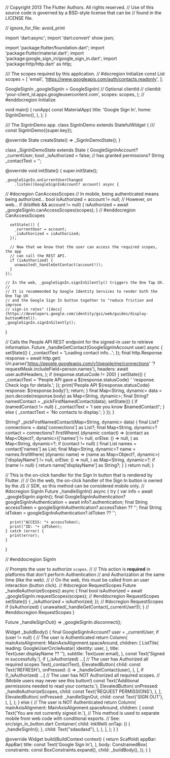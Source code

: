// Copyright 2013 The Flutter Authors. All rights reserved.
// Use of this source code is governed by a BSD-style license that can be
// found in the LICENSE file.

// ignore_for_file: avoid_print

import 'dart:async';
import 'dart:convert' show json;

import 'package:flutter/foundation.dart';
import 'package:flutter/material.dart';
import 'package:google_sign_in/google_sign_in.dart';
import 'package:http/http.dart' as http;

/// The scopes required by this application.
// #docregion Initialize
const List<String> scopes = <String>[
'email',
'https://www.googleapis.com/auth/contacts.readonly',
];

GoogleSignIn _googleSignIn = GoogleSignIn(
// Optional clientId
// clientId: 'your-client_id.apps.googleusercontent.com',
scopes: scopes,
);
// #enddocregion Initialize

void main() {
runApp(
const MaterialApp(
title: 'Google Sign In',
home: SignInDemo(),
),
);
}

/// The SignInDemo app.
class SignInDemo extends StatefulWidget {
///
const SignInDemo({super.key});

@override
State createState() => _SignInDemoState();
}

class _SignInDemoState extends State<SignInDemo> {
GoogleSignInAccount? _currentUser;
bool _isAuthorized = false; // has granted permissions?
String _contactText = '';

@override
void initState() {
super.initState();

    _googleSignIn.onCurrentUserChanged
        .listen((GoogleSignInAccount? account) async {
// #docregion CanAccessScopes
// In mobile, being authenticated means being authorized...
bool isAuthorized = account != null;
// However, on web...
if (kIsWeb && account != null) {
isAuthorized = await _googleSignIn.canAccessScopes(scopes);
}
// #enddocregion CanAccessScopes

      setState(() {
        _currentUser = account;
        _isAuthorized = isAuthorized;
      });

      // Now that we know that the user can access the required scopes, the app
      // can call the REST API.
      if (isAuthorized) {
        unawaited(_handleGetContact(account!));
      }
    });

    // In the web, _googleSignIn.signInSilently() triggers the One Tap UX.
    //
    // It is recommended by Google Identity Services to render both the One Tap UX
    // and the Google Sign In button together to "reduce friction and improve
    // sign-in rates" ([docs](https://developers.google.com/identity/gsi/web/guides/display-button#html)).
    _googleSignIn.signInSilently();
}

// Calls the People API REST endpoint for the signed-in user to retrieve information.
Future<void> _handleGetContact(GoogleSignInAccount user) async {
setState(() {
_contactText = 'Loading contact info...';
});
final http.Response response = await http.get(
Uri.parse('https://people.googleapis.com/v1/people/me/connections'
'?requestMask.includeField=person.names'),
headers: await user.authHeaders,
);
if (response.statusCode != 200) {
setState(() {
_contactText = 'People API gave a ${response.statusCode} '
'response. Check logs for details.';
});
print('People API ${response.statusCode} response: ${response.body}');
return;
}
final Map<String, dynamic> data =
json.decode(response.body) as Map<String, dynamic>;
final String? namedContact = _pickFirstNamedContact(data);
setState(() {
if (namedContact != null) {
_contactText = 'I see you know $namedContact!';
} else {
_contactText = 'No contacts to display.';
}
});
}

String? _pickFirstNamedContact(Map<String, dynamic> data) {
final List<dynamic>? connections = data['connections'] as List<dynamic>?;
final Map<String, dynamic>? contact = connections?.firstWhere(
(dynamic contact) => (contact as Map<Object?, dynamic>)['names'] != null,
orElse: () => null,
) as Map<String, dynamic>?;
if (contact != null) {
final List<dynamic> names = contact['names'] as List<dynamic>;
final Map<String, dynamic>? name = names.firstWhere(
(dynamic name) =>
(name as Map<Object?, dynamic>)['displayName'] != null,
orElse: () => null,
) as Map<String, dynamic>?;
if (name != null) {
return name['displayName'] as String?;
}
}
return null;
}

// This is the on-click handler for the Sign In button that is rendered by Flutter.
//
// On the web, the on-click handler of the Sign In button is owned by the JS
// SDK, so this method can be considered mobile only.
// #docregion SignIn
Future<void> _handleSignIn() async {
try {
var info = await _googleSignIn.signIn();
final GoogleSignInAuthentication? googleSignInAuthentication = await info?.authentication;
final String accessToken = googleSignInAuthentication?.accessToken ?? '';
final String idToken = googleSignInAuthentication?.idToken ?? '';


      print("ACCESS: "+ accessToken);
      print("ID: "+ idToken);
    } catch (error) {
      print(error);
    }
}

// #enddocregion SignIn

// Prompts the user to authorize `scopes`.
//
// This action is **required** in platforms that don't perform Authentication
// and Authorization at the same time (like the web).
//
// On the web, this must be called from an user interaction (button click).
// #docregion RequestScopes
Future<void> _handleAuthorizeScopes() async {
final bool isAuthorized = await _googleSignIn.requestScopes(scopes);
// #enddocregion RequestScopes
setState(() {
_isAuthorized = isAuthorized;
});
// #docregion RequestScopes
if (isAuthorized) {
unawaited(_handleGetContact(_currentUser!));
}
// #enddocregion RequestScopes
}

Future<void> _handleSignOut() => _googleSignIn.disconnect();

Widget _buildBody() {
final GoogleSignInAccount? user = _currentUser;
if (user != null) {
// The user is Authenticated
return Column(
mainAxisAlignment: MainAxisAlignment.spaceAround,
children: <Widget>[
ListTile(
leading: GoogleUserCircleAvatar(
identity: user,
),
title: Text(user.displayName ?? ''),
subtitle: Text(user.email),
),
const Text('Signed in successfully.'),
if (_isAuthorized) ...<Widget>[
// The user has Authorized all required scopes
Text(_contactText),
ElevatedButton(
child: const Text('REFRESH'),
onPressed: () => _handleGetContact(user),
),
],
if (!_isAuthorized) ...<Widget>[
// The user has NOT Authorized all required scopes.
// (Mobile users may never see this button!)
const Text('Additional permissions needed to read your contacts.'),
ElevatedButton(
onPressed: _handleAuthorizeScopes,
child: const Text('REQUEST PERMISSIONS'),
),
],
ElevatedButton(
onPressed: _handleSignOut,
child: const Text('SIGN OUT'),
),
],
);
} else {
// The user is NOT Authenticated
return Column(
mainAxisAlignment: MainAxisAlignment.spaceAround,
children: <Widget>[
const Text('You are not currently signed in.'),
// This method is used to separate mobile from web code with conditional exports.
// See: src/sign_in_button.dart
Container(
child: InkWell(
onTap: () {
_handleSignIn();
},
child: Text("sdasdasd"),
),
),
],
);
}
}

@override
Widget build(BuildContext context) {
return Scaffold(
appBar: AppBar(
title: const Text('Google Sign In'),
),
body: ConstrainedBox(
constraints: const BoxConstraints.expand(),
child: _buildBody(),
));
}
}
